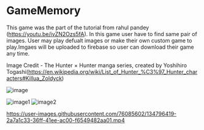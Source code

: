 # GameMemory
This game was the part of the tutorial from rahul pandey (https://youtu.be/ivZN2Ozs5fA).
In this game user have to find same pair of images. 
User may play defualt images or make their own custom game to play.Imgaes will be uploaded to firebase so user can download their game any time.


Image Credit - The Hunter × Hunter manga series, created by Yoshihiro Togashi(https://en.wikipedia.org/wiki/List_of_Hunter_%C3%97_Hunter_characters#Killua_Zoldyck)

![image](https://user-images.githubusercontent.com/76085602/134795690-38a78b93-7048-46bb-b540-da6fdf940227.png)

![image1](https://user-images.githubusercontent.com/76085602/134796384-0901e843-fed9-494c-9360-4953c4f92703.jpeg)
![image2](https://user-images.githubusercontent.com/76085602/134796398-5689cfe2-1022-4122-a797-4d43d3607524.jpeg)


https://user-images.githubusercontent.com/76085602/134796419-2a7a1c33-36ff-41ee-ac00-f6549482aa01.mp4

